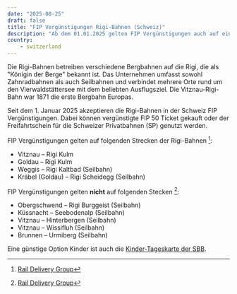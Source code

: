 ```yaml
---
date: "2025-08-25"
draft: false
title: "FIP Vergünstigungen Rigi-Bahnen (Schweiz)"
description: "Ab dem 01.01.2025 gelten FIP Vergünstigungen auch auf einigen Strecken der Rigi-Bahnen in der Schweiz."
country:
    - switzerland
---
```


Die Rigi-Bahnen betreiben verschiedene Bergbahnen auf die Rigi, die als "Königin der Berge" bekannt ist. Das Unternehmen umfasst sowohl Zahnradbahnen als auch Seilbahnen und verbindet mehrere Orte rund um den Vierwaldstättersee mit dem beliebten Ausflugsziel. Die Vitznau-Rigi-Bahn war 1871 die erste Bergbahn Europas.

Seit dem 1. Januar 2025 akzeptieren die Rigi-Bahnen in der Schweiz FIP Vergünstigungen. Dabei können vergünstigte FIP 50 Ticket gekauft oder der Freifahrtschein für die Schweizer Privatbahnen (SP) genutzt werden.

FIP Vergünstigungen gelten auf folgenden Strecken der Rigi-Bahnen [^1]:

- Vitznau – Rigi Kulm
- Goldau – Rigi Kulm
- Weggis – Rigi Kaltbad (Seilbahn)
- Kräbel (Goldau) – Rigi Scheidegg (Seilbahn)

FIP Vergünstigungen gelten **nicht** auf folgenden Stecken [^1]:

- Obergschwend – Rigi Burggeist (Seilbahn)
- Küssnacht – Seebodenalp (Seilbahn)
- Vitznau – Hinterbergen (Seilbahn)
- Vitznau – Wissifluh (Seilbahn)
- Brunnen – Urmiberg (Seilbahn)

Eine günstige Option Kinder ist auch die [Kinder-Tageskarte der SBB](https://www.sbb.ch/de/billette-angebote/billette/tageskarten/kinder-tageskarte.html).

[^1]: [Rail Delivery Group](https://www.raildeliverygroup.com/rst/europe-and-fip.html)
